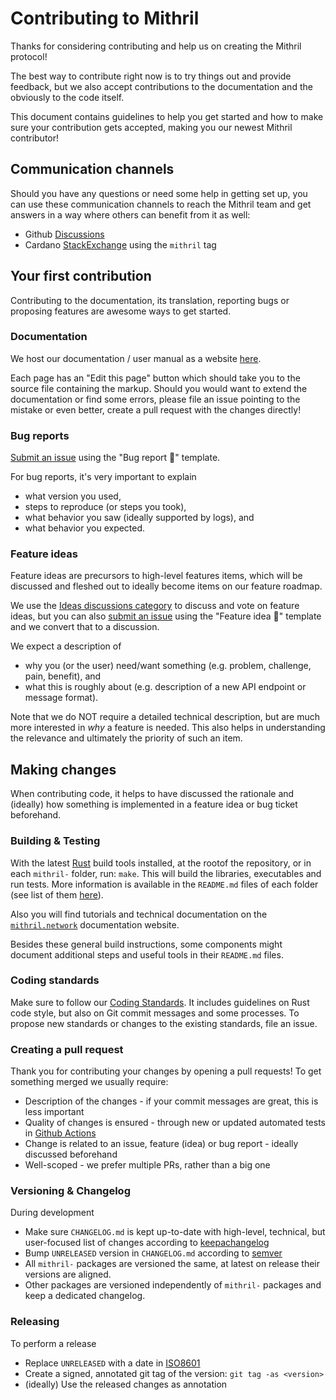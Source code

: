 # Contributing to Mithril

Thanks for considering contributing and help us on creating the Mithril protocol!

The best way to contribute right now is to try things out and provide feedback,
but we also accept contributions to the documentation and the obviously to the
code itself.

This document contains guidelines to help you get started and how to make sure
your contribution gets accepted, making you our newest Mithril contributor!

## Communication channels

Should you have any questions or need some help in getting set up, you can use
these communication channels to reach the Mithril team and get answers in a way
where others can benefit from it as well:

- Github [Discussions](https://github.com/input-output-hk/mithril/discussions)
- Cardano [StackExchange](https://cardano.stackexchange.com/) using the `mithril` tag

## Your first contribution

Contributing to the documentation, its translation, reporting bugs or proposing features are awesome ways to get started.

### Documentation

We host our documentation / user manual as a website [here](https://mithril.network/doc).

Each page has an "Edit this page" button which should take you to the source
file containing the markup. Should you would want to extend the documentation or
find some errors, please file an issue pointing to the mistake or even better,
create a pull request with the changes directly!

### Bug reports

[Submit an issue](https://github.com/input-output-hk/mithril/issues/new/choose) using the "Bug report :bug:" template.

For bug reports, it's very important to explain

- what version you used,
- steps to reproduce (or steps you took),
- what behavior you saw (ideally supported by logs), and
- what behavior you expected.

### Feature ideas

Feature ideas are precursors to high-level features items, which will be
discussed and fleshed out to ideally become items on our feature roadmap.

We use the [Ideas discussions category](https://github.com/input-output-hk/mithril/discussions/categories/ideas)
to discuss and vote on feature ideas, but you can also [submit an
issue](https://github.com/input-output-hk/mithril/issues/new/choose) using the
"Feature idea :thought_balloon:" template and we convert that to a discussion.

We expect a description of

- why you (or the user) need/want something (e.g. problem, challenge, pain, benefit), and
- what this is roughly about (e.g. description of a new API endpoint or message format).

Note that we do NOT require a detailed technical description, but are much more
interested in *why* a feature is needed. This also helps in understanding the
relevance and ultimately the priority of such an item.

## Making changes

When contributing code, it helps to have discussed the rationale and (ideally)
how something is implemented in a feature idea or bug ticket beforehand.

### Building & Testing

With the latest [Rust](https://www.rust-lang.org/tools/install) build tools installed, at the rootof the repository, or in each `mithril-` folder, run: `make`. This will build the libraries, executables and run tests. More information is available in the `README.md` files of each folder (see list of them [here](https://www.rust-lang.org/tools/install)).

Also you will find tutorials and technical documentation on the [`mithril.network`](https://mithril.network/doc/manual/welcome) documentation website.

Besides these general build instructions, some components might document
additional steps and useful tools in their `README.md` files.

### Coding standards

Make sure to follow our [Coding Standards](https://github.com/input-output-hk/mithril/wiki/Project-Charter#coding-standards).
It includes guidelines on Rust code style, but also on Git commit messages
and some processes. To propose new standards or changes to the existing standards, file an issue.

### Creating a pull request

Thank you for contributing your changes by opening a pull requests! To get
something merged we usually require:

- Description of the changes - if your commit messages are great, this is less important
- Quality of changes is ensured - through new or updated automated tests in [Github Actions](https://github.com/input-output-hk/mithril/actions)
- Change is related to an issue, feature (idea) or bug report - ideally discussed beforehand
- Well-scoped - we prefer multiple PRs, rather than a big one

### Versioning & Changelog

During development

- Make sure `CHANGELOG.md` is kept up-to-date with high-level, technical, but user-focused list of changes according to [keepachangelog](https://keepachangelog.com/en/1.0.0/)
- Bump `UNRELEASED` version in `CHANGELOG.md` according to [semver](https://semver.org/)
- All `mithril-` packages are versioned the same, at latest on release their versions are aligned.
- Other packages are versioned independently of `mithril-` packages and keep a dedicated changelog.

### Releasing

To perform a release

- Replace `UNRELEASED` with a date in [ISO8601](https://en.wikipedia.org/wiki/ISO_8601)
- Create a signed, annotated git tag of the version: `git tag -as <version>`
- (ideally) Use the released changes as annotation
